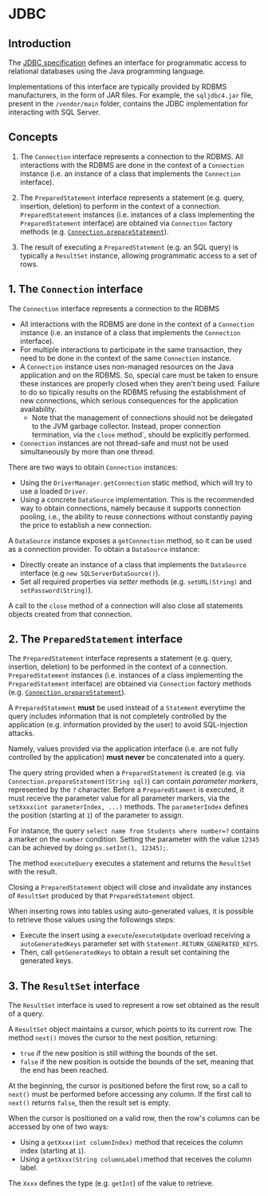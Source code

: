 # JDBC

## Introduction

The [JDBC specification](https://download.oracle.com/otndocs/jcp/jdbc-4_2-mrel2-eval-spec/index.html) defines an interface for programmatic access to relational databases using the Java programming language.

Implementations of this interface are typically provided by RDBMS manufacturers, in the form of JAR files.
For example, the `sqljdbc4.jar` file, present in the `/vendor/main` folder, contains the JDBC implementation for interacting with SQL Server.

## Concepts

1. The `Connection` interface represents a connection to the RDBMS. All interactions with the RDBMS are done in the context of a `Connection` instance (i.e. an instance of a class that implements the `Connection` interface).

1. The `PreparedStatement` interface represents a statement (e.g. query, insertion, deletion) to perform in the context of a connection. 
`PreparedStatement` instances (i.e. instances of a class implementing the `PreparedStatement` interface) are obtained via `Connection` factory methods (e.g. [`Connection.prepareStatement`](https://docs.oracle.com/javase/7/docs/api/java/sql/Connection.html#prepareStatement(java.lang.String))).

1. The result of executing a `PreparedStatement` (e.g. an SQL query) is typically a `ResultSet` instance, allowing programmatic access to a set of rows. 


## 1. The `Connection` interface

The `Connection` interface represents a connection to the RDBMS
* All interactions with the RDBMS are done in the context of a `Connection` instance (i.e. an instance of a class that implements the `Connection` interface).
* For multiple interactions to participate in the same transaction, they need to be done in the context of the same `Connection` instance.
* A `Connection` instance uses non-managed resources on the Java application and on the RDBMS. So, special care must be taken to ensure these instances are properly closed when they aren't being used. Failure to do so tipically results on the RDBMS refusing the establishment of new connections, which serious consequences for the application availability.
  * Note that the management of connections should not be delegated to the JVM garbage collector. Instead, proper connection termination, via the `close` method`, should be explicitly performed.
* `Connection` instances are not thread-safe and must not be used simultaneously by more than one thread.

There are two ways to obtain `Connection` instances:
  * Using the `DriverManager.getConnection` static method, which will try to use a loaded `Driver`.
  * Using a concrete `DataSource` implementation. This is the recommended way to obtain connections, namely because it supports connection pooling, i.e., the ability to reuse connections without constantly paying the price to establish a new connection.

A `DataSource` instance exposes a `getConnection` method, so it can be used as a connection provider.
To obtain a `DataSource` instance:
* Directly create an instance of a class that implements the `DataSource` interface (e.g `new SQLServerDataSource()`).
* Set all required properties via _setter_  methods (e.g. `setURL(String)` and `setPassword(String)`).

A call to the `close` method of a connection will also close all statements objects created from that connection.

## 2. The `PreparedStatement` interface

The `PreparedStatement` interface represents a statement (e.g. query, insertion, deletion) to be performed in the context of a connection. `PreparedStatement` instances (i.e. instances of a class implementing the `PreparedStatement` interface) are obtained via `Connection` factory methods (e.g. [`Connection.prepareStatement`](https://docs.oracle.com/javase/7/docs/api/java/sql/Connection.html#prepareStatement(java.lang.String))).

A `PreparedStatement` **must** be used instead of a `Statement` everytime the query includes information that is not completely controlled by the application (e.g. information provided by the user) to avoid SQL-injection attacks.

Namely, values provided via the application interface (i.e. are not fully controlled by the application) **must never** be concatenated into a query.

The query string provided when a `PreparedStatement` is created (e.g. via `Connection.prepareStatement(String sql)`) can contain _parameter markers_, represented by the `?` character.
Before a `PreparedStament` is executed, it must receive the parameter value for all parameter markers, via the `setXxxx(int parameterIndex, ...)` methods.
The `parameterIndex` defines the position (starting at `1`) of the parameter to assign. 

For instance, the query `select name from Students where number=?` contains a marker on the `number` condition.
Setting the parameter with the value `12345` can be achieved by doing `ps.setInt(1, 12345);`.

The method `executeQuery` executes a statement and returns the `ResultSet` with the result.

Closing a `PreparedStatement` object will close and invalidate any instances of `ResultSet` produced by that `PreparedStatement` object.

When inserting rows into tables using auto-generated values, it is possible to retrieve those values using the followings steps:

* Execute the insert using a `execute`/`executeUpdate` overload receiving a `autoGeneratedKeys` parameter set with `Statement.RETURN_GENERATED_KEYS`.
* Then, call `getGeneratedKeys` to obtain a result set containing the generated keys.

## 3. The `ResultSet` interface

The `ResultSet` interface is used to represent a row set obtained as the result of a query.

A `ResultSet` object maintains a cursor, which points to its current row.
The method `next()` moves the cursor to the next position, returning:
* `true` if the new position is still withing the bounds of the set.
* `false` if the new position is outside the bounds of the set, meaning that the end has been reached.

At the beginning, the cursor is positioned before the first row, so a call to `next()` must be performed before accessing any column.
If the first call to `next()` returns `false`, then the result set is empty.

When the cursor is positioned on a valid row, then the row's columns can be accessed by one of two ways:
* Using a `getXxxx(int columnIndex)` method that receices the column index (starting at `1`).
* Using a `getXxxx(String columnLabel)`method that receives the column label.

The `Xxxx` defines the type (e.g. `getInt`) of the value to retrieve.
